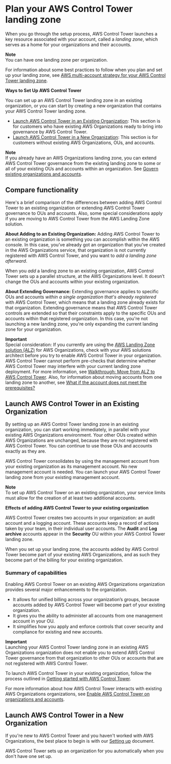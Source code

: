 # Plan your AWS Control Tower landing zone<a name="planning-your-deployment"></a>

When you go through the setup process, AWS Control Tower launches a key resource associated with your account, called a *landing zone*, which serves as a home for your organizations and their accounts\. 

**Note**  
You can have one landing zone per organization\.

For information about some best practices to follow when you plan and set up your landing zone, see [AWS multi\-account strategy for your AWS Control Tower landing zone](aws-multi-account-landing-zone.md)\.

**Ways to Set Up AWS Control Tower**

You can set up an AWS Control Tower landing zone in an existing organization, or you can start by creating a new organization that contains your AWS Control Tower landing zone\.
+ [Launch AWS Control Tower in an Existing Organization](#deploy-with-existing-orgs): This section is for customers who have existing AWS Organizations ready to bring into governance by AWS Control Tower\.
+ [Launch AWS Control Tower in a New Organization](#fresh-deployment-no-existing-orgs): This section is for customers without existing AWS Organizations, OUs, and accounts\.

**Note**  
If you already have an AWS Organizations landing zone, you can extend AWS Control Tower governance from the existing landing zone to some or all of your existing OUs and accounts within an organization\. See [Govern existing organizations and accounts](https://docs.aws.amazon.com/controltower/latest/userguide/importing-existing.html)\.

## Compare functionality<a name="functionality-comparison"></a>

Here's a brief comparison of the differences between adding AWS Control Tower to an existing organization or extending AWS Control Tower governance to OUs and accounts\. Also, some special considerations apply if you are moving to AWS Control Tower from the AWS Landing Zone solution\.

**About Adding to an Existing Organization:** Adding AWS Control Tower to an existing organization is something you can accomplish within the AWS console\. In this case, you’ve already got an organization that you’ve created in the AWS Organizations service, that organization is not currently registered with AWS Control Tower, and you want to *add a landing zone afterward*\.

When you *add* a landing zone to an existing organization, AWS Control Tower sets up a parallel structure, at the AWS Organizations level\. It doesn’t change the OUs and accounts within your existing organization\.

**About Extending Governance:** Extending governance applies to specific OUs and accounts *within a single organization that's already registered* with AWS Control Tower, which means that a landing zone already exists for that organization\. Extending governance means that AWS Control Tower controls are extended so that their constraints apply to the specific OUs and accounts within that registered organization\. In this case, you're not launching a new landing zone, you're only expanding the current landing zone for your organization\.

**Important**  
Special consideration: If you currently are using the [AWS Landing Zone solution \(ALZ\)](http://aws.amazon.com/solutions/implementations/aws-landing-zone/) for AWS Organizations, check with your AWS solutions architect before you try to enable AWS Control Tower in your organization\. AWS Control Tower cannot perform pre\-checks that determine whether AWS Control Tower may interfere with your current landing zone deployment\. For more information, see [Walkthrough: Move from ALZ to AWS Control Tower](alz-to-control-tower.md)\. Also, for information about moving accounts from one landing zone to another, see [What if the account does not meet the prerequisites?](enroll-account.md#fulfill-prerequisites)

## Launch AWS Control Tower in an Existing Organization<a name="deploy-with-existing-orgs"></a>

By setting up an AWS Control Tower landing zone in an existing organization, you can start working immediately, in parallel with your existing AWS Organizations environment\. Your other OUs created within AWS Organizations are unchanged, because they are not registered with AWS Control Tower\. You can continue to use those OUs and accounts exactly as they are\.

 AWS Control Tower consolidates by using the management account from your existing organization as its management account\. No new management account is needed\. You can launch your AWS Control Tower landing zone from your existing management account\.

**Note**  
To set up AWS Control Tower on an existing organization, your service limits must allow for the creation of at least two additional accounts\.

**Effects of adding AWS Control Tower to your existing organization**

AWS Control Tower creates two accounts in your organization: an audit account and a logging account\. These accounts keep a record of actions taken by your team, in their individual user accounts\. The **Audit** and **Log archive** accounts appear in the **Security** OU within your AWS Control Tower landing zone\.

When you set up your landing zone, the accounts added by AWS Control Tower become part of your existing AWS Organizations, and as such they become part of the billing for your existing organization\.

### Summary of capabilities<a name="comparison-existing-and-not-existing-orgs"></a>

Enabling AWS Control Tower on an existing AWS Organizations organization provides several major enhancements to the organization\.
+ It allows for unified billing across your organization’s groups, because accounts added by AWS Control Tower will become part of your existing organization\.
+ It gives you the ability to administer all accounts from one management account in your OU\.
+ It simplifies how you apply and enforce controls that cover security and compliance for existing and new accounts\.

**Important**  
Launching your AWS Control Tower landing zone in an existing AWS Organizations organization does not enable you to extend AWS Control Tower governance from that organization to other OUs or accounts that are not registered with AWS Control Tower\.

To launch AWS Control Tower in your existing organization, follow the process outlined in [Getting started with AWS Control Tower](getting-started-with-control-tower.md)\.

For more information about how AWS Control Tower interacts with existing AWS Organizations organizations, see [Enable AWS Control Tower on organizations and accounts](existing-orgs.md)\.

## Launch AWS Control Tower in a New Organization<a name="fresh-deployment-no-existing-orgs"></a>

If you're new to AWS Control Tower and you haven't worked with AWS Organizations, the best place to begin is with our [Setting up](setting-up.md) document\.

AWS Control Tower sets up an organization for you automatically when you don't have one set up\.